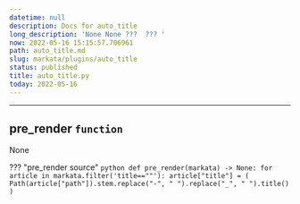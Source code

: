 ```yaml
---
datetime: null
description: Docs for auto_title
long_description: 'None None ???  ??? '
now: 2022-05-16 15:15:57.706961
path: auto_title.md
slug: markata/plugins/auto_title
status: published
title: auto_title.py
today: 2022-05-16
---
```


---

## pre_render `function`

None

??? "pre_render source"
    ``` python
    def pre_render(markata) -> None:
        for article in markata.filter('title==""'):
            article["title"] = (
                Path(article["path"]).stem.replace("-", " ").replace("_", " ").title()
            )
    ```